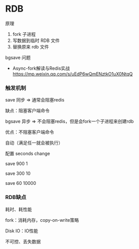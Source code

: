 # RDB
原理

1. fork 子进程
2. 写数据到临时 RDB 文件
3. 替换原来 rdb 文件

bgsave 问题
- Async-fork解读与Redis实战 https://mp.weixin.qq.com/s/uEdP6wQmENztkO1uX0NtqQ

### 触发机制

save 同步 ⇒ 通常会阻塞redis

缺点：阻塞客户端命令

bgsave 异步 ⇒ 不会阻塞redis，但是会fork一个子进程来创建rdb

优点：不阻塞客户端命令

自动（满足任一就会被执行）

配置 seconds change

save 900 1

save 300 10

save 60 10000

### RDB缺点

耗时、耗性能

fork：消耗内存，copy-on-write策略

Disk IO：IO性能

不可控、丢失数据
